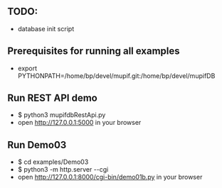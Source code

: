 ## TODO:
- database init script

## Prerequisites for running all examples
* export PYTHONPATH=/home/bp/devel/mupif.git:/home/bp/devel/mupifDB

## Run REST API demo 
* $ python3 mupifdbRestApi.py
* open http://127.0.0.1:5000 in your browser

## Run Demo03 
* $ cd examples/Demo03
* $ python3 -m http.server --cgi
* open http://127.0.0.1:8000/cgi-bin/demo01b.py in your browser



